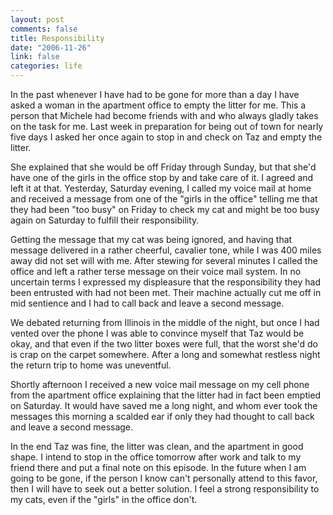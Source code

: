 ```yaml
--- 
layout: post
comments: false
title: Responsibility
date: "2006-11-26"
link: false
categories: life
---
```

In the past whenever I have had to be gone for more than a day I have asked a woman in the apartment office to empty the litter for me. This a person that Michele had become friends with and who always gladly takes on the task for me. Last week in preparation for being out of town for nearly five days I asked her once again to stop in and check on Taz and empty the litter.

She explained that she would be off Friday through Sunday, but that she'd have one of the girls in the office stop by and take care of it. I agreed and left it at that. Yesterday, Saturday evening, I called my voice mail at home and received a message from one of the "girls in the office" telling me that they had been "too busy" on Friday to check my cat and might be too busy again on Saturday to fulfill their responsibility.

Getting the message that my cat was being ignored, and having that message delivered in a rather cheerful, cavalier tone, while I was 400 miles away did not set will with me. After stewing for several minutes I called the office and left a rather terse message on their voice mail system. In no uncertain terms I expressed my displeasure that the responsibility they had been entrusted with had not been met. Their machine actually cut me off in mid sentience and I had to call back and leave a second message.

We debated returning from Illinois in the middle of the night, but once I had vented over the phone I was able to convince myself that Taz would be okay, and that even if the two litter boxes were full, that the worst she'd do is crap on the carpet somewhere. After a long and somewhat restless night the return trip to home was uneventful.

Shortly afternoon I received a new voice mail message on my cell phone from the apartment office explaining that the litter had in fact been emptied on Saturday. It would have saved me a long night, and whom ever took the messages this morning a scalded ear if only they had thought to call back and leave a second message.

In the end Taz was fine, the litter was clean, and the apartment in good shape. I intend to stop in the office tomorrow after work and talk to my friend there and put a final note on this episode. In the future when I am going to be gone, if the person I know can't personally attend to this favor, then I will have to seek out a better solution. I feel a strong responsibility to my cats, even if the "girls" in the office don't.
